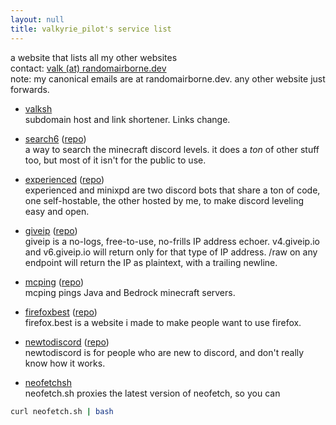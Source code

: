 ```yaml
---
layout: null
title: valkyrie_pilot's service list
---
```


a website that lists all my other websites \
contact: [valk (at) randomairborne.dev](mailto:valk@randomairborne.dev) \
note: my canonical emails are at randomairborne.dev. any other website just forwards.

- [valksh](https://valk.sh/) \
subdomain host and link shortener. Links change.

- [search6](https://search6.valk.sh/) ([repo](https://github.com/randomairborne/search6)) \
a way to search the minecraft discord levels. it does a *ton* of other stuff too, but most of it isn't for the public to use.

- [experienced](https://xp.valk.sh/) ([repo](https://github.com/randomairborne/experienced)) \
experienced and minixpd are two discord bots that share a ton of code, one self-hostable, the other hosted
by me, to make discord leveling easy and open.

- [giveip](https://giveip.io) ([repo](https://github.com/randomairborne/giveip)) \
giveip is a no-logs, free-to-use, no-frills IP address echoer. v4.giveip.io and v6.giveip.io will return only
for that type of IP address. /raw on any endpoint will return the IP as plaintext, with a trailing newline.

- [mcping](https://mcping.me) ([repo](https://github.com/randomairborne/mcping)) \
mcping pings Java and Bedrock minecraft servers.

- [firefoxbest](https://firefox.best) ([repo](https://github.com/randomairborne/firefox.best)) \
firefox.best is a website i made to make people want to use firefox.

- [newtodiscord](https://newtodiscord.com) ([repo](https://github.com/randomairborne/newtodiscord)) \
newtodiscord is for people who are new to discord, and don't really know how it works.

- [neofetchsh](https://neofetch.sh) \
neofetch.sh proxies the latest version of neofetch, so you can

```sh
curl neofetch.sh | bash
```
